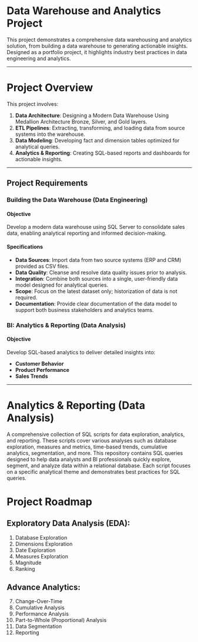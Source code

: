 # Data Warehouse and Analytics Project

This project demonstrates a comprehensive data warehousing and analytics solution, from building a data warehouse to generating actionable insights. Designed as a portfolio project, it highlights industry best practices in data engineering and analytics.

---

# Project Overview

This project involves:

  1. **Data Architecture**: Designing a Modern Data Warehouse Using Medallion Architecture Bronze, Silver, and Gold layers.
  2. **ETL Pipelines**: Extracting, transforming, and loading data from source systems into the warehouse.
  3. **Data Modeling**: Developing fact and dimension tables optimized for analytical queries.
  4. **Analytics & Reporting**: Creating SQL-based reports and dashboards for actionable insights.

---

## Project Requirements

### Building the Data Warehouse (Data Engineering)

#### Objective
Develop a modern data warehouse using SQL Server to consolidate sales data, enabling analytical reporting and informed decision-making.

#### Specifications
  - **Data Sources**: Import data from two source systems (ERP and CRM) provided as CSV files.
  - **Data Quality**: Cleanse and resolve data quality issues prior to analysis.
  - **Integration**: Combine both sources into a single, user-friendly data model designed for analytical queries.
  - **Scope**: Focus on the latest dataset only; historization of data is not required.
  - **Documentation**: Provide clear documentation of the data model to support both business stakeholders and analytics teams.

### BI: Analytics & Reporting (Data Analysis)

#### Objective
Develop SQL-based analytics to deliver detailed insights into:
  - **Customer Behavior**
  - **Product Performance**
  - **Sales Trends**

---

# Analytics & Reporting (Data Analysis)
A comprehensive collection of SQL scripts for data exploration, analytics, and reporting. These scripts cover various analyses such as database exploration, measures and metrics, time-based trends, cumulative analytics, segmentation, and more.
This repository contains SQL queries designed to help data analysts and BI professionals quickly explore, segment, and analyze data within a relational database. Each script focuses on a specific analytical theme and demonstrates best practices for SQL queries.

# Project Roadmap

## Exploratory Data Analysis (EDA):
  1. Database Exploration
  2. Dimensions Exploration
  3. Date Exploration
  4. Measures Exploration
  5. Magnitude
  6. Ranking

## Advance Analytics:
  7. Change-Over-Time
  8. Cumulative Analysis
  9. Performance Analysis
  10. Part-to-Whole (Proportional) Analysis
  11. Data Segmentation
  12. Reporting
